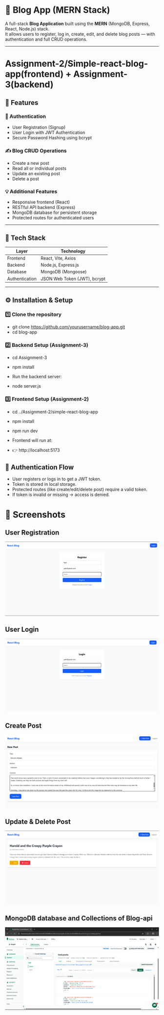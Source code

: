 # 📝 Blog App (MERN Stack)

A full-stack **Blog Application** built using the **MERN** (MongoDB, Express, React, Node.js) stack.  
It allows users to register, log in, create, edit, and delete blog posts — with authentication and full CRUD operations.

---

# Assignment-2/Simple-react-blog-app(frontend) + Assignment-3(backend)

## 🚀 Features

### 👤 Authentication

- User Registration (Signup)
- User Login with JWT Authentication
- Secure Password Hashing using bcrypt

### ✍️ Blog CRUD Operations

- Create a new post
- Read all or individual posts
- Update an existing post
- Delete a post

### 💡 Additional Features

- Responsive frontend (React)
- RESTful API backend (Express)
- MongoDB database for persistent storage
- Protected routes for authenticated users

---

## 🧩 Tech Stack

| Layer          | Technology                   |
| -------------- | ---------------------------- |
| Frontend       | React, Vite, Axios           |
| Backend        | Node.js, Express.js          |
| Database       | MongoDB (Mongoose)           |
| Authentication | JSON Web Token (JWT), bcrypt |

---

## ⚙️ Installation & Setup

### 1️⃣ Clone the repository

- git clone https://github.com/yourusername/blog-app.git
- cd blog-app

### 2️⃣ Backend Setup (Assignment-3)

- cd Assignment-3
- npm install

- Run the backend server:

- node server.js

### 3️⃣ Frontend Setup (Assignment-2)

- cd ../Assignment-2/simple-react-blog-app
- npm install
- npm run dev

- Frontend will run at:
- 👉 http://localhost:5173

## 🔐 Authentication Flow

- User registers or logs in to get a JWT token.
- Token is stored in local storage.
- Protected routes (like create/edit/delete post) require a valid token.
- If token is invalid or missing → access is denied.

# 📸 Screenshots

## User Registration

![Screenshot](./screenshots/register1.png)

## User Login

![Screenshot](./screenshots/login1.png)

## Create Post

![Screenshot](./screenshots/newpost.png)

## Update & Delete Post

![Screenshot](./screenshots/edit&delete.png)

## MongoDB database and Collections of Blog-api

![Screenshot](./screenshots/mongoDB.png)
